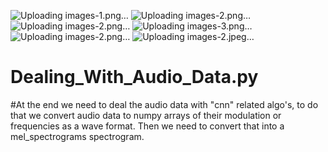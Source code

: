 ![Uploading images-1.png…]()
![Uploading images-2.png…]()
![Uploading images-2.png…]()
![Uploading images-3.png…]()
![Uploading images-2.png…]()
![Uploading images-2.jpeg…]()
# Dealing_With_Audio_Data.py
#At the end we need to deal the audio data with "cnn" related algo's, to do that we convert audio data to numpy arrays of their modulation or frequencies as a wave format. Then we need to convert that into a mel_spectrograms spectrogram.
